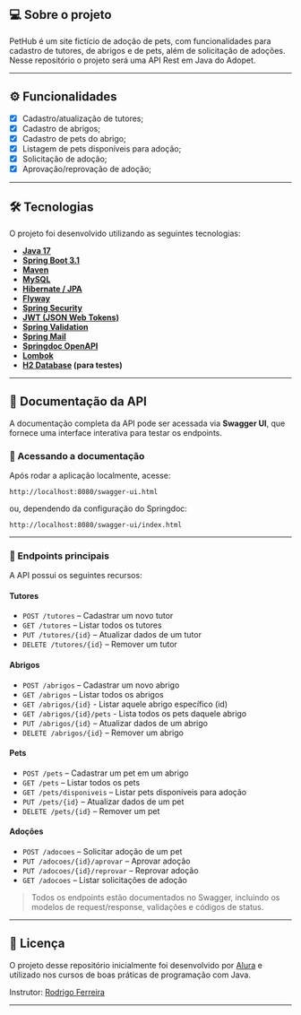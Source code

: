 ## 💻 Sobre o projeto

PetHub é um site fictício de adoção de pets, com funcionalidades para cadastro de tutores, de abrigos e de pets, além de solicitação de adoções. Nesse repositório o projeto será uma API Rest em Java do Adopet.

---

## ⚙️ Funcionalidades

- [x] Cadastro/atualização de tutores;
- [x] Cadastro de abrigos;
- [x] Cadastro de pets do abrigo;
- [x] Listagem de pets disponíveis para adoção;
- [x] Solicitação de adoção;
- [x] Aprovação/reprovação de adoção;

---

## 🛠 Tecnologias

O projeto foi desenvolvido utilizando as seguintes tecnologias:

- **[Java 17](https://www.oracle.com/java/)**
- **[Spring Boot 3.1](https://spring.io/projects/spring-boot)**
- **[Maven](https://maven.apache.org/)**
- **[MySQL](https://www.mysql.com/)**
- **[Hibernate / JPA](https://hibernate.org/)**
- **[Flyway](https://flywaydb.org/)**
- **[Spring Security](https://spring.io/projects/spring-security)**
- **[JWT (JSON Web Tokens)](https://github.com/jwtk/jjwt)**
- **[Spring Validation](https://docs.spring.io/spring-framework/reference/validation.html)**
- **[Spring Mail](https://spring.io/projects/spring-boot)**
- **[Springdoc OpenAPI](https://springdoc.org/)**
- **[Lombok](https://projectlombok.org/)**
- **[H2 Database](https://www.h2database.com/) (para testes)**

---

## 📄 Documentação da API

A documentação completa da API pode ser acessada via **Swagger UI**, que fornece uma interface interativa para testar os endpoints.

### 🔗 Acessando a documentação

Após rodar a aplicação localmente, acesse:

```
http://localhost:8080/swagger-ui.html
```
ou, dependendo da configuração do Springdoc:

```
http://localhost:8080/swagger-ui/index.html
```
---
### 📌 Endpoints principais

A API possui os seguintes recursos:

#### Tutores
- `POST /tutores` – Cadastrar um novo tutor
- `GET /tutores` – Listar todos os tutores
- `PUT /tutores/{id}` – Atualizar dados de um tutor
- `DELETE /tutores/{id}` – Remover um tutor

#### Abrigos
- `POST /abrigos` – Cadastrar um novo abrigo
- `GET /abrigos` – Listar todos os abrigos
- `GET /abrigos/{id}` - Listar aquele abrigo específico (id)
- `GET /abrigos/{id}/pets` - Lista todos os pets daquele abrigo
- `PUT /abrigos/{id}` – Atualizar dados de um abrigo
- `DELETE /abrigos/{id}` – Remover um abrigo

#### Pets
- `POST /pets` – Cadastrar um pet em um abrigo
- `GET /pets` – Listar todos os pets
- `GET /pets/disponiveis` – Listar pets disponíveis para adoção
- `PUT /pets/{id}` – Atualizar dados de um pet
- `DELETE /pets/{id}` – Remover um pet

#### Adoções
- `POST /adocoes` – Solicitar adoção de um pet
- `PUT /adocoes/{id}/aprovar` – Aprovar adoção
- `PUT /adocoes/{id}/reprovar` – Reprovar adoção
- `GET /adocoes` – Listar solicitações de adoção

> Todos os endpoints estão documentados no Swagger, incluindo os modelos de request/response, validações e códigos de status.

---

## 📝 Licença

O projeto desse repositório inicialmente foi desenvolvido por [Alura](https://www.alura.com.br) e utilizado nos cursos de boas práticas de programação com Java.

Instrutor: [Rodrigo Ferreira](https://cursos.alura.com.br/user/rodrigo-ferreira)

---
